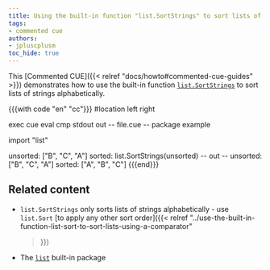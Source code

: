 ```yaml
---
title: Using the built-in function "list.SortStrings" to sort lists of strings alphabetically
tags:
- commented cue
authors:
- jpluscplusm
toc_hide: true
---
```


This [Commented CUE]({{< relref "docs/howto#commented-cue-guides" >}})
demonstrates how to use the built-in function
[`list.SortStrings`](https://pkg.go.dev/cuelang.org/go/pkg/list#SortStrings)
to sort lists of strings alphabetically.

{{{with code "en" "cc"}}}
#location left right

exec cue eval
cmp stdout out
-- file.cue --
package example

import "list"

unsorted: ["B", "C", "A"]
sorted: list.SortStrings(unsorted)
-- out --
unsorted: ["B", "C", "A"]
sorted: ["A", "B", "C"]
{{{end}}}

## Related content

- `list.SortStrings` only sorts lists of strings alphabetically - use
  `list.Sort`
  [to apply any other sort order]({{< relref
    "../use-the-built-in-function-list-sort-to-sort-lists-using-a-comparator"
  >}})
- The [`list`](https://pkg.go.dev/cuelang.org/go/pkg/list) built-in package
